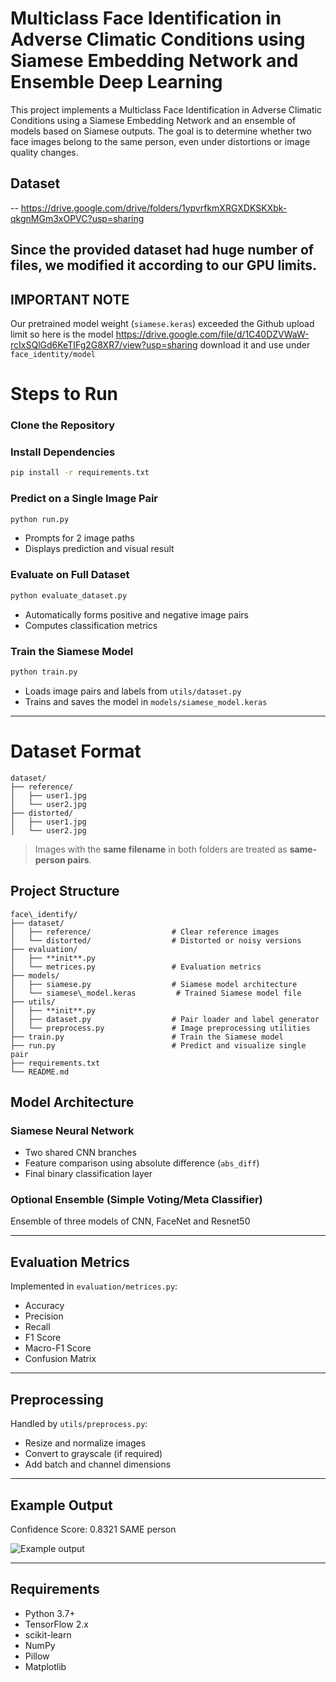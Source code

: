 
# Multiclass Face Identification in Adverse Climatic Conditions using Siamese Embedding Network and Ensemble Deep Learning

This project implements a Multiclass Face Identification in Adverse Climatic Conditions using a Siamese Embedding Network and an ensemble of models based on Siamese outputs. The goal is to determine whether two face images belong to the same person, even under distortions or image quality changes.

## Dataset
--
https://drive.google.com/drive/folders/1ypvrfkmXRGXDKSKXbk-qkgnMGm3xOPVC?usp=sharing

Since the provided dataset had huge number of files, we modified it according to our GPU limits.
--
## IMPORTANT NOTE
Our pretrained model weight (`siamese.keras`) exceeded the Github upload limit so here is the model https://drive.google.com/file/d/1C40DZVWaW-rcIxSQlGd6KeTIFg2G8XR7/view?usp=sharing download it and use under `face_identity/model`

# Steps to Run

### Clone the Repository

### **Install Dependencies**
```bash
pip install -r requirements.txt
```
### Predict on a Single Image Pair
```bash
python run.py
```
* Prompts for 2 image paths
* Displays prediction and visual result

### Evaluate on Full Dataset
```bash
python evaluate_dataset.py
```
* Automatically forms positive and negative image pairs
* Computes classification metrics

### Train the Siamese Model

```bash
python train.py
```
* Loads image pairs and labels from `utils/dataset.py`
* Trains and saves the model in `models/siamese_model.keras`

---
# Dataset Format
```
dataset/
├── reference/
│   ├── user1.jpg
│   └── user2.jpg
├── distorted/
│   ├── user1.jpg
│   └── user2.jpg
```
> Images with the **same filename** in both folders are treated as **same-person pairs**.
  
##  Project Structure
```
face\_identify/
├── dataset/
│   ├── reference/                  # Clear reference images
│   └── distorted/                  # Distorted or noisy versions
├── evaluation/
│   ├── **init**.py
│   └── metrices.py                 # Evaluation metrics
├── models/
│   ├── siamese.py                  # Siamese model architecture
│   └── siamese\_model.keras         # Trained Siamese model file
├── utils/
│   ├── **init**.py
│   ├── dataset.py                  # Pair loader and label generator
│   └── preprocess.py               # Image preprocessing utilities
├── train.py                        # Train the Siamese model
├── run.py                          # Predict and visualize single pair
├── requirements.txt
└── README.md
```





## Model Architecture

### Siamese Neural Network

* Two shared CNN branches
* Feature comparison using absolute difference (`abs_diff`)
* Final binary classification layer

### Optional Ensemble (Simple Voting/Meta Classifier)

 Ensemble of three models of CNN, FaceNet and Resnet50
 
---

## Evaluation Metrics

Implemented in `evaluation/metrices.py`:

* Accuracy
* Precision
* Recall
* F1 Score
* Macro-F1 Score
* Confusion Matrix

---

##  Preprocessing

Handled by `utils/preprocess.py`:

* Resize and normalize images
* Convert to grayscale (if required)
* Add batch and channel dimensions

---

## Example Output

Confidence Score: 0.8321
 SAME person


![Example output](https://via.placeholder.com/600x250?text=Image+Pair+Prediction)

---

##  Requirements

* Python 3.7+
* TensorFlow 2.x
* scikit-learn
* NumPy
* Pillow
* Matplotlib




